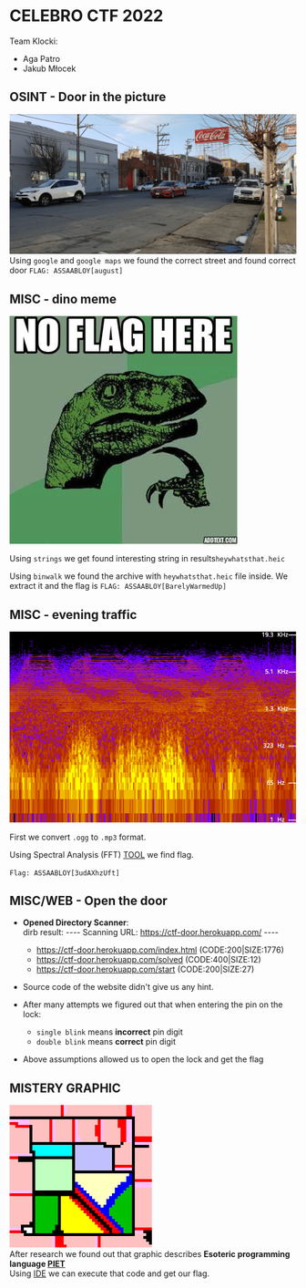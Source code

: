 


# CELEBRO CTF 2022

Team Klocki:
* Aga Patro
* Jakub Młocek

## OSINT - Door in the picture
![OSINT](OSINT.2022.png)
Using `google` and `google maps` we found the correct street and found correct door
`FLAG: ASSAABLOY[august]`


## MISC - dino meme
![DINOMEME](ctf.jpg)

Using `strings` we get found interesting string in results`heywhatsthat.heic` 

Using `binwalk` we found the archive with `heywhatsthat.heic` file inside. We extract it and the flag is
`FLAG: ASSAABLOY[BarelyWarmedUp]`
## MISC - evening traffic
![SPECTRUM](spectrum.png)

First we convert `.ogg` to `.mp3` format.

Using Spectral Analysis (FFT) [TOOL](https://audiotoolset.com/spectral-analysis) we find flag.

`Flag: ASSAABLOY[3udAXhzUft]`

## MISC/WEB - Open the door

* **Opened Directory Scanner**:  
	dirb result:
	---- Scanning URL: https://ctf-door.herokuapp.com/ ----
	
	+ https://ctf-door.herokuapp.com/index.html (CODE:200|SIZE:1776)                                                                                                                
	+ https://ctf-door.herokuapp.com/solved (CODE:400|SIZE:12)                                                                                                                      
	+ https://ctf-door.herokuapp.com/start (CODE:200|SIZE:27) 

* Source code of the website didn't give us any hint.
* After many attempts we figured out that when entering the pin on the lock:  
	+ `single blink` means **incorrect** pin digit
	+ `double blink` means **correct** pin digit
* Above assumptions allowed us to open the lock and get the flag
                                                            

## MISTERY GRAPHIC
![MisteryGraphic](MisteryGraphics.png)  
After research we found out that graphic describes **Esoteric programming language [PIET](https://esolangs.org/wiki/Piet)**   
Using [IDE](https://www.bertnase.de/npiet/) we can execute that code and get our flag.


